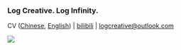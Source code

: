 ### Log Creative. Log Infinity.

CV ([Chinese](https://logcreative.github.io/LogCreative/resume/resume_cn.pdf), [English](https://logcreative.github.io/LogCreative/resume/resume_en.pdf)) \| [bilibili](https://space.bilibili.com/31271993) \| logcreative@outlook.com

![](https://github-readme-stats.vercel.app/api/top-langs/?username=LogCreative&hide=tcl,verilog,Makefile,Jupyter%20Notebook&langs_count=10&layout=compact)
